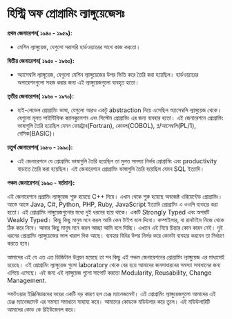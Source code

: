 # হিস্ট্রি অফ প্রোগ্রামিং ল্যাঙ্গুয়েজেসঃ

 **প্রথম জেনারেশন( ১৯৪০ - ১৯৫৯):**

- মেশিন ল্যাঙ্গুয়েজ, যেগুলো সরাসরি হার্ডওয়্যারের সাথে কাজ করতো।

**দ্বিতীয় জেনারেশন( ১৯৫০ - ১৯৬০):**

- অ্যাসেম্বলি ল্যাঙ্গুয়েজ, যেগুলো মেশিন ল্যাঙ্গুয়েজের উপর ভিত্তি করে তৈরি করা হয়েছিল। হার্ডওয়্যারের অপারেশনগুলো সহজ করার জন্য এই ল্যাঙ্গুয়েজগুলো ব্যবহৃত হতো।

**তৃতীয় জেনারেশন( ১৯৬০ - ১৯৭০):**

- হাই-লেভেল প্রোগ্রামিং ভাষা, যেগুলো আরও একটু  abstraction নিয়ে এসেছিল অ্যাসেম্বলি ল্যাঙ্গুয়েজ থেকে। যেগুলো মূলত সাইন্টিফিক ক্যালকুলেশন এবং সিস্টেম প্রোগ্রামিং এর জন্য ব্যবহার হতো। এই জেনারেশনে প্রোগ্রামিং ভাষাগুলি তৈরি হয়েছিল যেমন ফোরট্রান(Fortran), কোবল(COBOL), প্ল/আসেম্বলি(PL/1), বেসিক(BASIC)।

**চতুর্থ জেনারেশন( ১৯৮০ - ১৯৯০):**

- এই জেনারেশনে যে প্রোগ্রামিং ভাষাগুলি তৈরি হয়েছিল তা মুলত সমস্যা নির্ভর প্রোগ্রামিং এবং productivity বাড়াতে তৈরি করা হয়েছিল। এই জেনারেশনে প্রোগ্রামিং ভাষাগুলি তৈরি হয়েছিল যেমন SQL ইত্যাদি।

**পঞ্চম জেনারেশন( ১৯৯০ - বর্তমান):**

এই জেনারেশনে প্রগ্রামিং ল্যাঙ্গুয়েজ শুরু হয়েছে C++ দিয়ে। এখান থেকে শুরু হয়েছে অবজেক্ট ওরিয়েন্টেড প্রোগ্রামিং। আস্তে আস্তে Java, C#, Python, PHP, Ruby, JavaScript
ইত্যাদি প্রোগ্রামিং এ ওওপি ব্যবহার করা হতো। এই প্রোগ্রামিং লাঙ্গুয়েজগুলোর মধ্যে দুই ধরনের হয়ে থাকে। একটি Strongly Typed এবং অপরটি Weakly Typed। কিছু কিছু মানুষ মনে করল আমি কেন টাইপ বলে দিবো। কম্পাইলার, বা রানটাইম নিজে থেকে ঠিক করে নিবে। আবার কিছু মানুষ মনে করল আচ্ছা আমি বলে দিচ্ছি। এখানে এই নিয়ে চিন্তার কোন কারন নেই। দুই ধরনের প্রোগ্রামিং ল্যাঙ্গুয়েজের ভাল খারাপ  দিক আছে। ব্যবহার বিধির উপর নির্ভর করে কোনটা ব্যবহার করবেন তা নির্ধারণ করতে হবে।

আমাদের এই যে এত এত ডিজিটাল উন্নয়ন হয়েছে তা সব কিছু এই পঞ্চম জেনারেশনের প্রোগ্রামিং ল্যাঙ্গুয়েজ এর মাধ্যমেই হয়েছে। এই প্রোগ্রামিং ল্যাঙ্গুয়েজ গুলো laboratory থেকে বের হয়ে আমাদের জনসাধারনের সমস্যা সমাধানের জন্য এগিয়ে এসেছে। এই জন্য এই ল্যাঙ্গুয়েজ গুলো সাপোর্ট করতো Modularity, Reusability, Change Management.

সফটওয়ার ইঞ্জিনিয়ারদের ভয়ের একটি বড় কারণ হল চেঞ্জ ম্যানেজমেন্ট। এই প্রোগ্রামিং ল্যাঙ্গুয়েজগুলো আমাদের এই চেঞ্জ ম্যানেজমেন্ট এর সমস্যা সমাধানে সাহায্য করে। আমাদের কোডকে মডিউলার করে তুলে। এই মডিউলারিটি আমাদের কোড কে রিইউজেবল করে।
